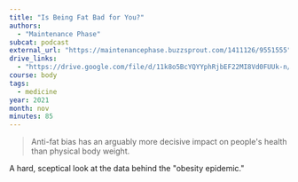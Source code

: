 ```yaml
---
title: "Is Being Fat Bad for You?"
authors:
  - "Maintenance Phase"
subcat: podcast
external_url: "https://maintenancephase.buzzsprout.com/1411126/9551555"
drive_links:
  - "https://drive.google.com/file/d/11k8o5BcYQYYphRjbEF22MI8Vd0FUUk-n/view?usp=drivesdk"
course: body
tags:
  - medicine
year: 2021
month: nov
minutes: 85
---
```


> Anti-fat bias has an arguably more decisive impact on people's health than physical body weight.

A hard, sceptical look at the data behind the "obesity epidemic."

